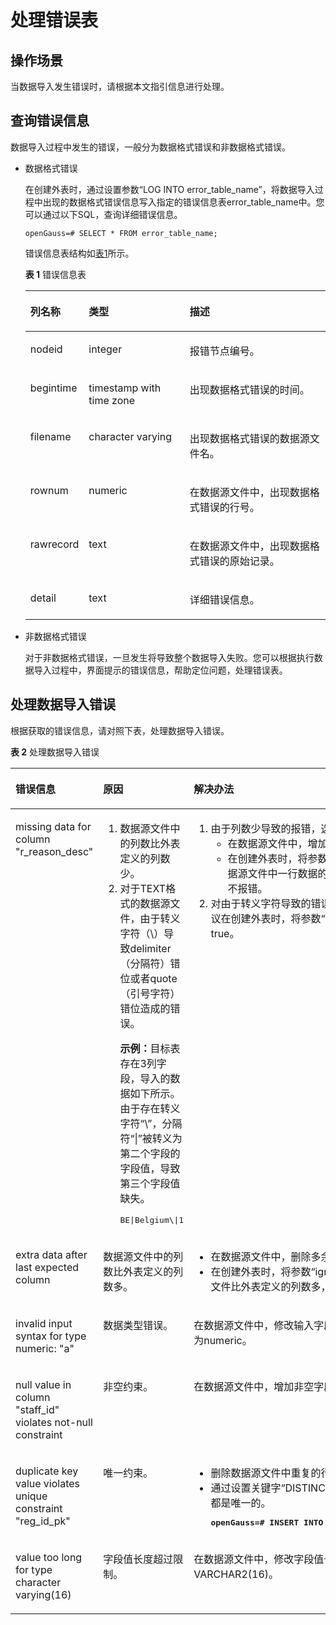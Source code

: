 # 处理错误表

## 操作场景<a name="zh-cn_topic_0117407722_s5bc517f6771b4e53b45ed36b7d50db7d"></a>

当数据导入发生错误时，请根据本文指引信息进行处理。

## 查询错误信息<a name="zh-cn_topic_0117407722_s7ab6ff0b3b9342d1a61466eba3b252b8"></a>

数据导入过程中发生的错误，一般分为数据格式错误和非数据格式错误。

-   数据格式错误

    在创建外表时，通过设置参数“LOG INTO error\_table\_name”，将数据导入过程中出现的数据格式错误信息写入指定的错误信息表error\_table\_name中。您可以通过以下SQL，查询详细错误信息。

    ```
    openGauss=# SELECT * FROM error_table_name;
    ```

    错误信息表结构如[表1](#zh-cn_topic_0117407722_taed071c5571f4f9a834bdacaf251bac5)所示。

    **表 1**  错误信息表

    <a name="zh-cn_topic_0117407722_taed071c5571f4f9a834bdacaf251bac5"></a>
    <table><thead align="left"><tr id="zh-cn_topic_0117407722_ra70e13325bd84266a5b2385c674cd711"><th class="cellrowborder" valign="top" width="19.23807619238076%" id="mcps1.2.4.1.1"><p id="zh-cn_topic_0117407722_a7986653efd2040059c2ac570076b0917"><a name="zh-cn_topic_0117407722_a7986653efd2040059c2ac570076b0917"></a><a name="zh-cn_topic_0117407722_a7986653efd2040059c2ac570076b0917"></a>列名称</p>
    </th>
    <th class="cellrowborder" valign="top" width="33.706629337066296%" id="mcps1.2.4.1.2"><p id="zh-cn_topic_0117407722_acadba2f2cf0847918ae7844ca6b7c8b7"><a name="zh-cn_topic_0117407722_acadba2f2cf0847918ae7844ca6b7c8b7"></a><a name="zh-cn_topic_0117407722_acadba2f2cf0847918ae7844ca6b7c8b7"></a>类型</p>
    </th>
    <th class="cellrowborder" valign="top" width="47.05529447055295%" id="mcps1.2.4.1.3"><p id="zh-cn_topic_0117407722_a5979bfe3f2be4899b9dd96980409978e"><a name="zh-cn_topic_0117407722_a5979bfe3f2be4899b9dd96980409978e"></a><a name="zh-cn_topic_0117407722_a5979bfe3f2be4899b9dd96980409978e"></a>描述</p>
    </th>
    </tr>
    </thead>
    <tbody><tr id="zh-cn_topic_0117407722_r7478cf6bc54a4c57881142746076bd5a"><td class="cellrowborder" valign="top" width="19.23807619238076%" headers="mcps1.2.4.1.1 "><p id="zh-cn_topic_0117407722_ac169149074514ceeaa4aba73a19ca020"><a name="zh-cn_topic_0117407722_ac169149074514ceeaa4aba73a19ca020"></a><a name="zh-cn_topic_0117407722_ac169149074514ceeaa4aba73a19ca020"></a>nodeid</p>
    </td>
    <td class="cellrowborder" valign="top" width="33.706629337066296%" headers="mcps1.2.4.1.2 "><p id="zh-cn_topic_0117407722_a3708ed7e91d641379904285d13124e86"><a name="zh-cn_topic_0117407722_a3708ed7e91d641379904285d13124e86"></a><a name="zh-cn_topic_0117407722_a3708ed7e91d641379904285d13124e86"></a>integer</p>
    </td>
    <td class="cellrowborder" valign="top" width="47.05529447055295%" headers="mcps1.2.4.1.3 "><p id="zh-cn_topic_0117407722_ab031bdc41849499b86b0512bfe93f1bb"><a name="zh-cn_topic_0117407722_ab031bdc41849499b86b0512bfe93f1bb"></a><a name="zh-cn_topic_0117407722_ab031bdc41849499b86b0512bfe93f1bb"></a>报错节点编号。</p>
    </td>
    </tr>
    <tr id="zh-cn_topic_0117407722_r26b3cbdf5751475ca4e1cc197eac600b"><td class="cellrowborder" valign="top" width="19.23807619238076%" headers="mcps1.2.4.1.1 "><p id="zh-cn_topic_0117407722_a0f221cf702cb4e8da8c4c876b9511c2f"><a name="zh-cn_topic_0117407722_a0f221cf702cb4e8da8c4c876b9511c2f"></a><a name="zh-cn_topic_0117407722_a0f221cf702cb4e8da8c4c876b9511c2f"></a>begintime</p>
    </td>
    <td class="cellrowborder" valign="top" width="33.706629337066296%" headers="mcps1.2.4.1.2 "><p id="zh-cn_topic_0117407722_a92bb9dba3d5f44d18af98a9d87fbafec"><a name="zh-cn_topic_0117407722_a92bb9dba3d5f44d18af98a9d87fbafec"></a><a name="zh-cn_topic_0117407722_a92bb9dba3d5f44d18af98a9d87fbafec"></a>timestamp with time zone</p>
    </td>
    <td class="cellrowborder" valign="top" width="47.05529447055295%" headers="mcps1.2.4.1.3 "><p id="zh-cn_topic_0117407722_af766558626e4419db512929027bbf7e6"><a name="zh-cn_topic_0117407722_af766558626e4419db512929027bbf7e6"></a><a name="zh-cn_topic_0117407722_af766558626e4419db512929027bbf7e6"></a>出现数据格式错误的时间。</p>
    </td>
    </tr>
    <tr id="zh-cn_topic_0117407722_rddf476c430c4461694dcd788218ba172"><td class="cellrowborder" valign="top" width="19.23807619238076%" headers="mcps1.2.4.1.1 "><p id="zh-cn_topic_0117407722_a76e2467afba3429888585b18bae39db8"><a name="zh-cn_topic_0117407722_a76e2467afba3429888585b18bae39db8"></a><a name="zh-cn_topic_0117407722_a76e2467afba3429888585b18bae39db8"></a>filename</p>
    </td>
    <td class="cellrowborder" valign="top" width="33.706629337066296%" headers="mcps1.2.4.1.2 "><p id="zh-cn_topic_0117407722_a75d1ea54fece4a23b8d9d5a1f60d2fc0"><a name="zh-cn_topic_0117407722_a75d1ea54fece4a23b8d9d5a1f60d2fc0"></a><a name="zh-cn_topic_0117407722_a75d1ea54fece4a23b8d9d5a1f60d2fc0"></a>character varying</p>
    </td>
    <td class="cellrowborder" valign="top" width="47.05529447055295%" headers="mcps1.2.4.1.3 "><p id="zh-cn_topic_0117407722_a8f0ca597acb64bb4a69af1c1c1451014"><a name="zh-cn_topic_0117407722_a8f0ca597acb64bb4a69af1c1c1451014"></a><a name="zh-cn_topic_0117407722_a8f0ca597acb64bb4a69af1c1c1451014"></a>出现数据格式错误的数据源文件名。</p>
    </td>
    </tr>
    <tr id="zh-cn_topic_0117407722_rb5970acdf622437497bea40c7f57b26d"><td class="cellrowborder" valign="top" width="19.23807619238076%" headers="mcps1.2.4.1.1 "><p id="zh-cn_topic_0117407722_af032531416fb4bf68a7c733b5a36d12a"><a name="zh-cn_topic_0117407722_af032531416fb4bf68a7c733b5a36d12a"></a><a name="zh-cn_topic_0117407722_af032531416fb4bf68a7c733b5a36d12a"></a>rownum</p>
    </td>
    <td class="cellrowborder" valign="top" width="33.706629337066296%" headers="mcps1.2.4.1.2 "><p id="zh-cn_topic_0117407722_aa25f0fc487fc4d79a20020c0ce5dace2"><a name="zh-cn_topic_0117407722_aa25f0fc487fc4d79a20020c0ce5dace2"></a><a name="zh-cn_topic_0117407722_aa25f0fc487fc4d79a20020c0ce5dace2"></a>numeric</p>
    </td>
    <td class="cellrowborder" valign="top" width="47.05529447055295%" headers="mcps1.2.4.1.3 "><p id="zh-cn_topic_0117407722_afc47c8fb3a004ffa9769d7f0e7a7da95"><a name="zh-cn_topic_0117407722_afc47c8fb3a004ffa9769d7f0e7a7da95"></a><a name="zh-cn_topic_0117407722_afc47c8fb3a004ffa9769d7f0e7a7da95"></a>在数据源文件中，出现数据格式错误的行号。</p>
    </td>
    </tr>
    <tr id="zh-cn_topic_0117407722_rb5eb7002810e49c5b75d1014c2489124"><td class="cellrowborder" valign="top" width="19.23807619238076%" headers="mcps1.2.4.1.1 "><p id="zh-cn_topic_0117407722_a566c51c173eb482abde2ed614536296c"><a name="zh-cn_topic_0117407722_a566c51c173eb482abde2ed614536296c"></a><a name="zh-cn_topic_0117407722_a566c51c173eb482abde2ed614536296c"></a>rawrecord</p>
    </td>
    <td class="cellrowborder" valign="top" width="33.706629337066296%" headers="mcps1.2.4.1.2 "><p id="zh-cn_topic_0117407722_a3f09cb9f78f748deabc5135420b8b7d4"><a name="zh-cn_topic_0117407722_a3f09cb9f78f748deabc5135420b8b7d4"></a><a name="zh-cn_topic_0117407722_a3f09cb9f78f748deabc5135420b8b7d4"></a>text</p>
    </td>
    <td class="cellrowborder" valign="top" width="47.05529447055295%" headers="mcps1.2.4.1.3 "><p id="zh-cn_topic_0117407722_a366ccbaa40b2427f8e073e9253c50c13"><a name="zh-cn_topic_0117407722_a366ccbaa40b2427f8e073e9253c50c13"></a><a name="zh-cn_topic_0117407722_a366ccbaa40b2427f8e073e9253c50c13"></a>在数据源文件中，出现数据格式错误的原始记录。</p>
    </td>
    </tr>
    <tr id="zh-cn_topic_0117407722_r1400903fda304bb78340b44a6f13f01c"><td class="cellrowborder" valign="top" width="19.23807619238076%" headers="mcps1.2.4.1.1 "><p id="zh-cn_topic_0117407722_a57e53a2c8c5a4ffa92d214ece0eae9af"><a name="zh-cn_topic_0117407722_a57e53a2c8c5a4ffa92d214ece0eae9af"></a><a name="zh-cn_topic_0117407722_a57e53a2c8c5a4ffa92d214ece0eae9af"></a>detail</p>
    </td>
    <td class="cellrowborder" valign="top" width="33.706629337066296%" headers="mcps1.2.4.1.2 "><p id="zh-cn_topic_0117407722_a29a968f32327444ab285f44509145e73"><a name="zh-cn_topic_0117407722_a29a968f32327444ab285f44509145e73"></a><a name="zh-cn_topic_0117407722_a29a968f32327444ab285f44509145e73"></a>text</p>
    </td>
    <td class="cellrowborder" valign="top" width="47.05529447055295%" headers="mcps1.2.4.1.3 "><p id="zh-cn_topic_0117407722_af634b77308454f708e7822dcf6a04136"><a name="zh-cn_topic_0117407722_af634b77308454f708e7822dcf6a04136"></a><a name="zh-cn_topic_0117407722_af634b77308454f708e7822dcf6a04136"></a>详细错误信息。</p>
    </td>
    </tr>
    </tbody>
    </table>


-   非数据格式错误

    对于非数据格式错误，一旦发生将导致整个数据导入失败。您可以根据执行数据导入过程中，界面提示的错误信息，帮助定位问题，处理错误表。


## 处理数据导入错误<a name="zh-cn_topic_0117407722_sde26d311bd8d4620916fb0c82f378512"></a>

根据获取的错误信息，请对照下表，处理数据导入错误。

**表 2**  处理数据导入错误

<a name="zh-cn_topic_0117407722_table41091116175519"></a>
<table><thead align="left"><tr id="zh-cn_topic_0117407722_row0113316105513"><th class="cellrowborder" valign="top" width="23%" id="mcps1.2.4.1.1"><p id="zh-cn_topic_0117407722_p211416163551"><a name="zh-cn_topic_0117407722_p211416163551"></a><a name="zh-cn_topic_0117407722_p211416163551"></a>错误信息</p>
</th>
<th class="cellrowborder" valign="top" width="38%" id="mcps1.2.4.1.2"><p id="zh-cn_topic_0117407722_p19115171685520"><a name="zh-cn_topic_0117407722_p19115171685520"></a><a name="zh-cn_topic_0117407722_p19115171685520"></a>原因</p>
</th>
<th class="cellrowborder" valign="top" width="39%" id="mcps1.2.4.1.3"><p id="zh-cn_topic_0117407722_p144017275544"><a name="zh-cn_topic_0117407722_p144017275544"></a><a name="zh-cn_topic_0117407722_p144017275544"></a>解决办法</p>
</th>
</tr>
</thead>
<tbody><tr id="zh-cn_topic_0117407722_row51178162558"><td class="cellrowborder" valign="top" width="23%" headers="mcps1.2.4.1.1 "><p id="zh-cn_topic_0117407722_p2118316125512"><a name="zh-cn_topic_0117407722_p2118316125512"></a><a name="zh-cn_topic_0117407722_p2118316125512"></a>missing data for column "r_reason_desc"</p>
</td>
<td class="cellrowborder" valign="top" width="38%" headers="mcps1.2.4.1.2 "><a name="zh-cn_topic_0117407722_ol18632134115545"></a><a name="zh-cn_topic_0117407722_ol18632134115545"></a><ol id="zh-cn_topic_0117407722_ol18632134115545"><li>数据源文件中的列数比外表定义的列数少。</li><li>对于TEXT格式的数据源文件，由于转义字符（\）导致delimiter（分隔符）错位或者quote（引号字符）错位造成的错误。<p id="zh-cn_topic_0117407722_p18126141625514"><a name="zh-cn_topic_0117407722_p18126141625514"></a><a name="zh-cn_topic_0117407722_p18126141625514"></a><strong id="zh-cn_topic_0117407722_b412716162557"><a name="zh-cn_topic_0117407722_b412716162557"></a><a name="zh-cn_topic_0117407722_b412716162557"></a>示例：</strong>目标表存在3列字段，导入的数据如下所示。由于存在转义字符“\”，分隔符“|”被转义为第二个字段的字段值，导致第三个字段值缺失。</p>
<pre class="screen" id="zh-cn_topic_0117407722_screen20128191613554"><a name="zh-cn_topic_0117407722_screen20128191613554"></a><a name="zh-cn_topic_0117407722_screen20128191613554"></a>BE|Belgium\|1</pre>
</li></ol>
</td>
<td class="cellrowborder" valign="top" width="39%" headers="mcps1.2.4.1.3 "><a name="zh-cn_topic_0117407722_ol176431630185520"></a><a name="zh-cn_topic_0117407722_ol176431630185520"></a><ol id="zh-cn_topic_0117407722_ol176431630185520"><li>由于列数少导致的报错，选择下列办法解决：<a name="zh-cn_topic_0117407722_ul12312111355618"></a><a name="zh-cn_topic_0117407722_ul12312111355618"></a><ul id="zh-cn_topic_0117407722_ul12312111355618"><li>在数据源文件中，增加列“r_reason_desc”的字段值。</li><li>在创建外表时，将参数“fill_missing_fields”设置为“on”。即当导入过程中，若数据源文件中一行数据的最后一个字段缺失，则把最后一个字段的值设置为NULL，不报错。</li></ul>
</li><li>对由于转义字符导致的错误，需检查报错的行中是否含有转义字符（\）。若存在，建议在创建外表时，将参数“noescaping”（是否不对'\'和后面的字符进行转义）设置为true。</li></ol>
</td>
</tr>
<tr id="zh-cn_topic_0117407722_row19133121613554"><td class="cellrowborder" valign="top" width="23%" headers="mcps1.2.4.1.1 "><p id="zh-cn_topic_0117407722_p121343162551"><a name="zh-cn_topic_0117407722_p121343162551"></a><a name="zh-cn_topic_0117407722_p121343162551"></a>extra data after last expected column</p>
</td>
<td class="cellrowborder" valign="top" width="38%" headers="mcps1.2.4.1.2 "><p id="zh-cn_topic_0117407722_p1713631618559"><a name="zh-cn_topic_0117407722_p1713631618559"></a><a name="zh-cn_topic_0117407722_p1713631618559"></a>数据源文件中的列数比外表定义的列数多。</p>
</td>
<td class="cellrowborder" valign="top" width="39%" headers="mcps1.2.4.1.3 "><a name="zh-cn_topic_0117407722_ul281493110581"></a><a name="zh-cn_topic_0117407722_ul281493110581"></a><ul id="zh-cn_topic_0117407722_ul281493110581"><li>在数据源文件中，删除多余的字段值。</li><li>在创建外表时，将参数“ignore_extra_data”设置为“on”。即在导入过程中，若数据源文件比外表定义的列数多，则忽略行尾多出来的列。</li></ul>
</td>
</tr>
<tr id="zh-cn_topic_0117407722_row191411716155520"><td class="cellrowborder" valign="top" width="23%" headers="mcps1.2.4.1.1 "><p id="zh-cn_topic_0117407722_p1614251614556"><a name="zh-cn_topic_0117407722_p1614251614556"></a><a name="zh-cn_topic_0117407722_p1614251614556"></a>invalid input syntax for type numeric: "a"</p>
</td>
<td class="cellrowborder" valign="top" width="38%" headers="mcps1.2.4.1.2 "><p id="zh-cn_topic_0117407722_p7143101616554"><a name="zh-cn_topic_0117407722_p7143101616554"></a><a name="zh-cn_topic_0117407722_p7143101616554"></a>数据类型错误。</p>
</td>
<td class="cellrowborder" valign="top" width="39%" headers="mcps1.2.4.1.3 "><p id="p8876141213334"><a name="p8876141213334"></a><a name="p8876141213334"></a>在数据源文件中，修改输入字段的数据类型。根据此错误信息，请将输入的数据类型修改为numeric。</p>
</td>
</tr>
<tr id="zh-cn_topic_0117407722_row1414517168550"><td class="cellrowborder" valign="top" width="23%" headers="mcps1.2.4.1.1 "><p id="zh-cn_topic_0117407722_p201461316105514"><a name="zh-cn_topic_0117407722_p201461316105514"></a><a name="zh-cn_topic_0117407722_p201461316105514"></a>null value in column "staff_id" violates not-null constraint</p>
</td>
<td class="cellrowborder" valign="top" width="38%" headers="mcps1.2.4.1.2 "><p id="zh-cn_topic_0117407722_p214716161550"><a name="zh-cn_topic_0117407722_p214716161550"></a><a name="zh-cn_topic_0117407722_p214716161550"></a>非空约束。</p>
<p id="zh-cn_topic_0117407722_p101481616145511"><a name="zh-cn_topic_0117407722_p101481616145511"></a><a name="zh-cn_topic_0117407722_p101481616145511"></a></p>
</td>
<td class="cellrowborder" valign="top" width="39%" headers="mcps1.2.4.1.3 "><p id="p15281911103315"><a name="p15281911103315"></a><a name="p15281911103315"></a>在数据源文件中，增加非空字段信息。根据此错误信息，请增加“staff_id”列的值。</p>
</td>
</tr>
<tr id="zh-cn_topic_0117407722_row91497166551"><td class="cellrowborder" valign="top" width="23%" headers="mcps1.2.4.1.1 "><p id="zh-cn_topic_0117407722_p191508162559"><a name="zh-cn_topic_0117407722_p191508162559"></a><a name="zh-cn_topic_0117407722_p191508162559"></a>duplicate key value violates unique constraint "reg_id_pk"</p>
</td>
<td class="cellrowborder" valign="top" width="38%" headers="mcps1.2.4.1.2 "><p id="zh-cn_topic_0117407722_p8152916105514"><a name="zh-cn_topic_0117407722_p8152916105514"></a><a name="zh-cn_topic_0117407722_p8152916105514"></a>唯一约束。</p>
</td>
<td class="cellrowborder" valign="top" width="39%" headers="mcps1.2.4.1.3 "><a name="zh-cn_topic_0117407722_ul88724019590"></a><a name="zh-cn_topic_0117407722_ul88724019590"></a><ul id="zh-cn_topic_0117407722_ul88724019590"><li>删除数据源文件中重复的行。</li><li>通过设置关键字“DISTINCT”，从SELECT结果集中删除重复的行，保证导入的每一行都是唯一的。<a name="zh-cn_topic_0117407722_screen29084012599"></a><a name="zh-cn_topic_0117407722_screen29084012599"></a><pre class="screen" codetype="Sql" id="zh-cn_topic_0117407722_screen29084012599"><strong id="zh-cn_topic_0117407722_b159054011592"><a name="zh-cn_topic_0117407722_b159054011592"></a><a name="zh-cn_topic_0117407722_b159054011592"></a><span id="text15620103516468"><a name="text15620103516468"></a><a name="text15620103516468"></a>openGauss=# </span>INSERT INTO</strong> reasons <strong id="zh-cn_topic_0117407722_b1891184014592"><a name="zh-cn_topic_0117407722_b1891184014592"></a><a name="zh-cn_topic_0117407722_b1891184014592"></a>SELECT DISTINCT * FROM</strong> foreign_tpcds_reasons;</pre>
</li></ul>
</td>
</tr>
<tr id="zh-cn_topic_0117407722_row7159216135515"><td class="cellrowborder" valign="top" width="23%" headers="mcps1.2.4.1.1 "><p id="zh-cn_topic_0117407722_p11631116155519"><a name="zh-cn_topic_0117407722_p11631116155519"></a><a name="zh-cn_topic_0117407722_p11631116155519"></a>value too long for type character varying(16)</p>
</td>
<td class="cellrowborder" valign="top" width="38%" headers="mcps1.2.4.1.2 "><p id="zh-cn_topic_0117407722_p1316417167558"><a name="zh-cn_topic_0117407722_p1316417167558"></a><a name="zh-cn_topic_0117407722_p1316417167558"></a>字段值长度超过限制。</p>
</td>
<td class="cellrowborder" valign="top" width="39%" headers="mcps1.2.4.1.3 "><p id="p1732851553315"><a name="p1732851553315"></a><a name="p1732851553315"></a>在数据源文件中，修改字段值长度。根据此错误信息，字段值长度限制为VARCHAR2(16)。</p>
</td>
</tr>
</tbody>
</table>

